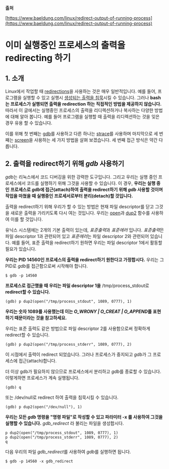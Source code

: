 **출처**

[https://www.baeldung.com/linux/redirect-output-of-running-process](https://www.baeldung.com/linux/redirect-output-of-running-process)

# 이미 실행중인 프로세스의 출력을 redirecting 하기

## 1. 소개

Linux에서 작업할 때 [redirections](https://www.baeldung.com/linux/pipes-redirection)을 사용하는 것은 매우 일반적입니다. 예를 들어, 프로그램을 실행할 수 있고 실행시 [생성되는 출력을 침묵](https://www.baeldung.com/linux/silencing-bash-output)시킬 수 있습니다. 그러나 **bash는 프로세스가 실행되면 출력을 redirection 하는 직접적인 방법을 제공하지 않습니다.** 따라서 이 글에서는 실행중인 프로세스의 출력을 리디렉션하거나 복사하는 다양한 방법에 대해 알아 봅니다. 예를 들어 프로그램을 실행할 때 출력을 리디렉션하는 것을 잊은 경우 유용 할 수 있습니다.

이를 위해 첫 번째는 [gdb](https://man7.org/linux/man-pages/man1/gdb.1.html)를 사용하고 다른 하나는 [strace](https://man7.org/linux/man-pages/man1/strace.1.html)를 사용하며 마지막으로 세 번째는 [screen](https://www.baeldung.com/linux/screen-command)을 사용하는 세 가지 방법을 살펴 보겠습니다. 세 번째 접근 방식은 약간 다릅니다.

## 2. 출력을 redirect하기 위해 *gdb* 사용하기

*gdb*는 리눅스에서 코드 디버깅을 위한 강력한 도구입니다. 그리고 우리는 실행 중인 프로세스에서 코드를 실행하기 위해 그것을 사용할 수 있습니다. 이 경우, **우리는 실행 중인 프로세스로 *gdb*에 접근(attach)하여 출력을 redirect하기 위해 *gdb* 사용할 것이며 작업을 마쳤을 때 실행중인 프로세서로부터 분리(detach)할 것입니다.**

출력을 redirect하기 위해 우리가 할 수 있는 방법은 현재 파일 descriptor를 닫고 그것을 새로운 출력을 가리키도록 다시 여는 것입니다. 우리는 [open](https://www.man7.org/linux/man-pages/man2/open.2.html)과 [dup2](https://www.man7.org/linux/man-pages/man2/dup.2.html) 함수를 사용하여 이를 할 것입니다.

유닉스 시스템에는 2개의 기본 출력이 있는데, *표준출력*과 *표준에러* 입니다. *표준출력*은 파일 descriptor 1과 관련되어 있고 *표준에러*는 파일 descriptor 2와 관련되어 있습니다. 예를 들어, 표준 출력을 redirect하기 원하면 우리는 파일 descriptor 1에서 활동할 필요가 있습니다.

**우리는 PID 14560인 프로세스의 출력을 redirect하기 원한다고 가정합시다.** 우리는 그 PID로 *gdb*를 접근함으로써 시작해야 합니다.

```shell
$ gdb -p 14560
```

**프로세스로 접근했을 때 우리는 파일 descriptor 1을** /tmp/process_stdout로 **redirect할 수 있습니다.**

```shell
(gdb) p dup2(open("/tmp/process_stdout", 1089, 0777), 1)
```

**우리는 숫자 1089를 사용했는데 이는 *O_WRONY | O_CREAT | O_APPEND*를 표현하기 때문이라는 것을 참고하세요.**

우리는 표준 출력도 같은 방법으로  파일 descriptor 2를 사용함으로써 정확하게 redirect할 수 있습니다.

```shell
(gdb) p dup2(open("/tmp/process_stderr", 1089, 0777), 2)
```

이 시점에서 출력이 redirect 되었습니다. 그러나 프로세스가 중지되고 *gdb*가 그 프로세스에 접근(attach)합니다.

더 이상 gdb가 필요하지 않으므로 프로세스에서 분리하고 *gdb*를 종료할 수 있습니다. 이렇게하면 프로세스가 계속 실행됩니다.

```shell
(gdb) q
```

또는 /dev/null로 redirect 하여 출력을 침묵시킬 수 있습니다.

```shell
(gdb) p dup2(open("/dev/null"), 1)
```

**우리는 모든 *gdb* 명령을 "명령 파일"로 작성할 수 있고 파라미터 -x 를 사용하여 그것을 실행할 수 있습니다.**
*gdb_redirect* 라 불리는 파일을 생성합시다.

```shell
p dup2(open("/tmp/process_stdout", 1089, 0777), 1)
p dup2(open("/tmp/process_stderr", 1089, 0777), 2)
q
```

다음 우리의 파일 *gdb_redirect*를 사용하여 *gdb*를 실행하면 됩니다.

```shell
$ gdb -p 14560 -x gdb_redirect
```
